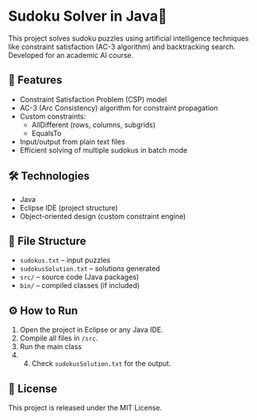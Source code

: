 # Sudoku Solver in Java🧠

This project solves sudoku puzzles using artificial intelligence techniques like constraint satisfaction (AC-3 algorithm) and backtracking search. Developed for an academic AI course.

## 🚀 Features

- Constraint Satisfaction Problem (CSP) model
- AC-3 (Arc Consistency) algorithm for constraint propagation
- Custom constraints:
  - AllDifferent (rows, columns, subgrids)
  - EqualsTo
- Input/output from plain text files
- Efficient solving of multiple sudokus in batch mode

## 🛠️ Technologies

- Java
- Eclipse IDE (project structure)
- Object-oriented design (custom constraint engine)

## 📂 File Structure

- `sudokus.txt` – input puzzles
- `sudokusSolution.txt` – solutions generated
- `src/` – source code (Java packages)
- `bin/` – compiled classes (if included)

## ⚙️ How to Run

1. Open the project in Eclipse or any Java IDE.
2. Compile all files in `/src`.
3. Run the main class
4. 4. Check `sudokusSolution.txt` for the output.

## 📝 License

This project is released under the MIT License.
